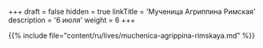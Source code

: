 +++
draft = false
hidden = true
linkTitle = 'Мученица Агриппина Римская'
description = '6 июля'
weight = 6
+++

{{% include file="content/ru/lives/muchenica-agrippina-rimskaya.md" %}}
